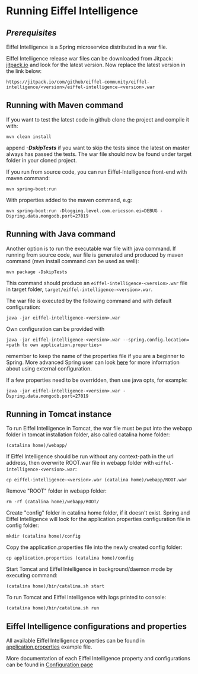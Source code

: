# Running Eiffel Intelligence

## _Prerequisites_

Eiffel Intelligence is a Spring microservice distributed in a war file.

Eiffel Intelligence release war files can be downloaded from Jitpack:
[jitpack.io](https://jitpack.io/#eiffel-community/eiffel-intelligence) and look for the
latest version. Now replace the latest version in the link below:

    https://jitpack.io/com/github/eiffel-community/eiffel-intelligence/<version>/eiffel-intelligence-<version>.war

## Running with Maven command

If you want to test the latest code in github clone the project and compile it
with:
    
    mvn clean install

append **_-DskipTests_** if you want to skip the tests since the latest on
master always has passed the tests. The war file should now be found under
target folder in your cloned project.

If you run from source code, you can run Eiffel-Intelligence front-end with maven command:

    mvn spring-boot:run

With properties added to the maven command, e.g:
    
    mvn spring-boot:run -Dlogging.level.com.ericsson.ei=DEBUG -Dspring.data.mongodb.port=27019

 ## Running with Java command 

Another option is to run the executable war file with java command.
If running from source code, war file is generated and produced by maven command (mvn install command can be used as well):

    mvn package -DskipTests

 This command should produce an `eiffel-intelligence-<version>.war` file in target folder, `target/eiffel-intelligence-<version>.war`. 

The war file is executed by the following command and with default configuration:

    java -jar eiffel-intelligence-<version>.war

Own configuration can be provided with

    java -jar eiffel-intelligence-<version>.war --spring.config.location=<path to own application.properties>

remember to keep the name of the properties file if you are a beginner to
Spring. More advanced Spring user can look [here](https://docs.spring.io/spring-boot/docs/current/reference/html/boot-features-external-config.html)
for more information about using external configuration.

If a few properties need to be overridden, then use java opts, for example:

    java -jar eiffel-intelligence-<version>.war -Dspring.data.mongodb.port=27019

## Running in Tomcat instance

To run Eiffel Intelligence in Tomcat, the war file must be put into the webapp folder in tomcat installation folder, also called catalina home folder:

    (catalina home)/webapp/

If Eiffel Intelligence should be run without any context-path in the url address, then overwrite ROOT.war file in webapp folder with `eiffel-intelligence-<version>.war`:

    cp eiffel-intelligence-<version>.war (catalina home)/webapp/ROOT.war

Remove "ROOT" folder in webapp folder:

    rm -rf (catalina home)/webapp/ROOT/

Create "config" folder in catalina home folder, if it doesn't exist. Spring and Eiffel Intelligence will look for the application.properties configuration file in config folder:

    mkdir (catalina home)/config

Copy the application.properties file into the newly created config folder:
    
    cp application.properties (catalina home)/config

Start Tomcat and Eiffel Intelligence in background/daemon mode by executing command:

    (catalina home)/bin/catalina.sh start

To run Tomcat and Eiffel Intelligence with logs printed to console:
    
    (catalina home)/bin/catalina.sh run

## Eiffel Intelligence configurations and properties

All available Eiffel Intelligence properties can be found in [application.properties](https://github.com/eiffel-community/eiffel-intelligence/blob/master/src/main/resources/application.properties) example file.

More documentation of each Eiffel Intelligence property and configurations can be found in [Configuration page](https://github.com/eiffel-community/eiffel-intelligence/blob/master/wiki/markdown/configuration.md)

